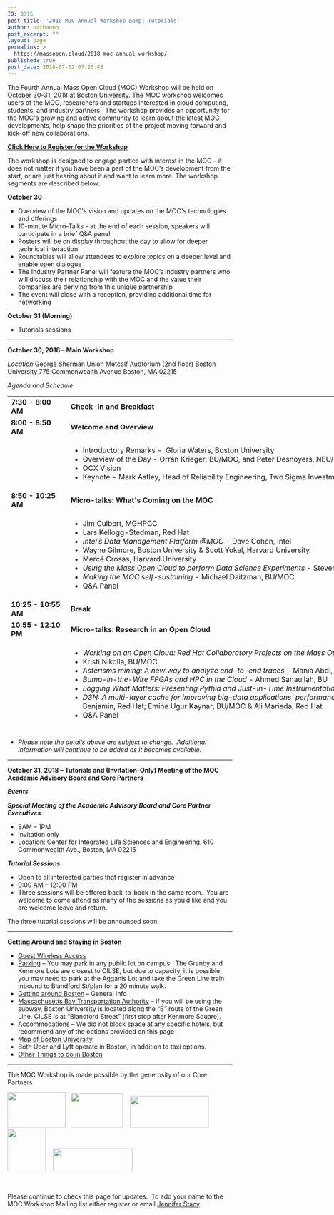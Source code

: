 ```yaml
---
ID: 3315
post_title: '2018 MOC Annual Workshop &amp; Tutorials'
author: nathanmo
post_excerpt: ""
layout: page
permalink: >
  https://massopen.cloud/2018-moc-annual-workshop/
published: true
post_date: 2018-07-12 07:26:48
---
```

<p class="entry-header">The Fourth Annual Mass Open Cloud (MOC) Workshop will be held on October 30-31, 2018 at Boston University. The MOC workshop welcomes users of the MOC, researchers and startups interested in cloud computing, students, and industry partners.  The workshop provides an opportunity for the MOC's growing and active community to learn about the latest MOC developments, help shape the priorities of the project moving forward and kick-off new collaborations.</p>
<span style="color: #0000ff"><strong><a href="https://goo.gl/forms/Odoo53AIpieStTBx2">Click Here to Register for the Workshop</a></strong></span>

<span style="font-weight: 400">The workshop is designed to engage parties with interest in the MOC – it does not matter if you have been a part of the MOC’s development from the start, or are just hearing about it and want to learn more. The workshop segments are described below:</span>

<b>October 30</b>
<ul>
 	<li style="font-weight: 400"><span style="font-weight: 400">Overview of the MOC's vision and updates on the MOC's technologies and offerings</span></li>
 	<li style="font-weight: 400"><span style="font-weight: 400">10-minute Micro-Talks - at the end of each session, speakers will participate in a brief Q&amp;A panel </span></li>
 	<li style="font-weight: 400"><span style="font-weight: 400">Posters will be on display throughout the day to allow for deeper technical interaction</span></li>
 	<li style="font-weight: 400"><span style="font-weight: 400">Roundtables will allow attendees to explore topics on a deeper level and enable open dialogue</span></li>
 	<li style="font-weight: 400"><span style="font-weight: 400">The Industry Partner Panel will feature the MOC’s industry partners who will discuss their relationship with the MOC and the value their companies are deriving from this unique partnership</span></li>
 	<li style="font-weight: 400"><span style="font-weight: 400">The event will close with a reception, providing additional time for networking</span></li>
</ul>
<b>October 31 (Morning)</b>
<ul>
 	<li style="font-weight: 400"><span style="font-weight: 400">Tutorials sessions </span></li>
</ul>

<hr />

<strong>October 30, 2018 – Main Workshop</strong>

<em>Location</em>
George Sherman Union
Metcalf Audtorium (2nd floor)
Boston University
775 Commonwealth Avenue
Boston, MA 02215

<em>Agenda and Schedule </em>
<table style="width: 1184px;height: 751px">
<tbody>
<tr style="height: 18px">
<td style="width: 118.667px;height: 18px"><strong>7:30 - 8:00 AM</strong></td>
<td style="width: 1050.22px;height: 18px"><strong>Check-in and Breakfast </strong></td>
</tr>
<tr style="height: 18px">
<td style="width: 118.667px;height: 18px"><strong>8:00 - 8:50 AM</strong><strong>
</strong></td>
<td style="width: 1050.22px;height: 18px"><strong>Welcome and Overview</strong></td>
</tr>
<tr style="height: 72px">
<td style="width: 118.667px;height: 72px"><strong> </strong></td>
<td style="width: 1050.22px;height: 72px">
<ul>
 	<li>Introductory Remarks -  Gloria Waters, Boston University</li>
 	<li>Overview of the Day - Orran Krieger, BU/MOC, and Peter Desnoyers, NEU/MOC</li>
 	<li>OCX Vision</li>
 	<li>Keynote - Mark Astley, Head of Reliability Engineering, Two Sigma Investments</li>
</ul>
</td>
</tr>
<tr style="height: 18px">
<td style="width: 118.667px;height: 18px"><strong>8:50 - 10:25 AM</strong></td>
<td style="width: 1050.22px;height: 18px"><b>Micro-talks: What's Coming on the MOC</b></td>
</tr>
<tr style="height: 173px">
<td style="width: 118.667px;height: 173px"><strong> </strong></td>
<td style="width: 1050.22px;height: 173px">
<ul>
 	<li>Jim Culbert, MGHPCC</li>
 	<li>Lars Kellogg-Stedman, Red Hat</li>
 	<li><em>Intel’s Data Management Platform @MOC</em> - Dave Cohen, Intel</li>
 	<li>Wayne Gilmore, Boston University &amp; Scott Yokel, Harvard University</li>
 	<li>Mercé Crosas, Harvard University</li>
 	<li><em>Using the Mass Open Cloud to perform Data Science Experiments</em> - Steven Huels, Red Hat</li>
 	<li><em>Making the MOC self-sustaining</em> - Michael Daitzman, BU/MOC</li>
 	<li>Q&amp;A Panel</li>
</ul>
</td>
</tr>
<tr style="height: 18px">
<td style="width: 118.667px;height: 18px"><strong>10:25 - 10:55 AM</strong></td>
<td style="width: 1050.22px;height: 18px"><b>Break</b></td>
</tr>
<tr style="height: 18px">
<td style="width: 118.667px;height: 18px"><strong>10:55 - 12:10 PM</strong></td>
<td style="width: 1050.22px;height: 18px"><b>Micro-talks: Research in an Open Cloud</b></td>
</tr>
<tr style="height: 173px">
<td style="width: 118.667px;height: 173px"><strong> </strong></td>
<td style="width: 1050.22px;height: 173px">
<ul>
 	<li><em>Working on an Open Cloud: Red Hat Collaboratory Projects on the Mass Open Cloud</em> - Hugh Brock, Red Hat</li>
 	<li>Kristi Nikolla, BU/MOC</li>
 	<li><em>Asterisms mining: A new way to analyze end-to-end traces</em> - Mania Abdi, NEU/MOC &amp; Golsana Ghaemi, BU/MOC</li>
 	<li><em>Bump-in-the-Wire FPGAs and HPC in the Cloud -</em> Ahmed Sanaullah, BU</li>
 	<li><em>Logging What Matters: Presenting Pythia and Just-in-Time Instrumentation</em> - Emre Ates, BU &amp; Lily Sturmann, BU/Red Hat</li>
 	<li><em>D3N: A multi-layer cache for improving big-data applications’ performance in data centers with imbalanced networks - </em>Matt Benjamin, Red Hat; Emine Ugur Kaynar, BU/MOC &amp; Ali Marieda, Red Hat</li>
 	<li>Q&amp;A Panel</li>
</ul>
</td>
</tr>
<tr style="height: 18px">
<td style="width: 118.667px;height: 18px"><strong>12:10 - 1:30 PM</strong></td>
<td style="width: 1050.22px;height: 18px"><strong>Lunch &amp; Networking</strong></td>
</tr>
<tr style="height: 18px">
<td style="width: 118.667px;height: 18px"><strong>1:30 - 2:45 PM</strong></td>
<td style="width: 1050.22px;height: 18px"><strong>Micro-talks: Elastic Hardware and Security</strong></td>
</tr>
<tr style="height: 18px">
<td style="width: 118.667px;height: 18px"><strong> </strong></td>
<td style="width: 1050.22px;height: 18px">
<ul>
 	<li><em>Creating isolation in the Cloud</em> - Kerry Long, IARPA</li>
 	<li><em>Malleable Metal: Integrating San-booting with Foreman</em> - Ian Ballou, BU/MOC</li>
 	<li>Agentless bare metal introspection - Apoorve Mohan, NEU/MOC</li>
 	<li><em>Bolted: A Secure Cloud with Minimal Provider Trust</em> - Amin Mosayyebzadeh, BU/MOC</li>
 	<li>Rushi Patel, BU</li>
 	<li>David Starobinski, BU &amp; Sahil Tikale, BU/MOC</li>
 	<li>Q&amp;A Panel</li>
</ul>
</td>
</tr>
<tr style="height: 18px">
<td style="width: 118.667px;height: 18px"><strong>2:45 - 3:50 PM</strong></td>
<td style="width: 1050.22px;height: 18px"><strong>Micro-talks: Research on an Open Cloud</strong></td>
</tr>
<tr style="height: 135px">
<td style="width: 118.667px;height: 135px"><strong> </strong></td>
<td style="width: 1050.22px;height: 135px">
<ul>
 	<li><em>Medical Image Processing on the MOC</em> - Dan McPherson, Red Hat &amp; Rudolph Pienaar, Boston Children's Hospital</li>
 	<li><em>Secure Multi-Party Computation in the Cloud</em> - Ben Getchell, BU</li>
 	<li><em>FaaS: Think Outside the Container</em> - Tommy Unger, BU</li>
 	<li><em>A demonstration of adapting HW to SW needs for network workloads</em> - Han Dong, BU</li>
 	<li>A Unikernel based on Linux - Ali Raza, BU &amp; Parul Sohal, BU</li>
 	<li>Q&amp;A Panel</li>
</ul>
</td>
</tr>
<tr style="height: 18px">
<td style="width: 118.667px;height: 18px"><strong>3:50 - 4:20 PM</strong></td>
<td style="width: 1050.22px;height: 18px"><strong>Break</strong></td>
</tr>
<tr style="height: 18px">
<td style="width: 118.667px;height: 18px"><strong>4:20 - 5:20 PM</strong></td>
<td style="width: 1050.22px;height: 18px"><strong>Roundtables</strong></td>
</tr>
<tr>
<td style="width: 118.667px"><strong> </strong></td>
<td style="width: 1050.22px">
<ul>
 	<li>Roundtables TBA</li>
</ul>
</td>
</tr>
<tr>
<td style="width: 118.667px"><strong>5:20 - 5:40 PM</strong></td>
<td style="width: 1050.22px"><strong>Roundtable Report Outs</strong></td>
</tr>
<tr>
<td style="width: 118.667px"><strong>5:40 - 5:50 PM</strong></td>
<td style="width: 1050.22px"><strong>Closing Remarks</strong></td>
</tr>
<tr>
<td style="width: 118.667px"><strong>5:50 - 6:50 PM</strong></td>
<td style="width: 1050.22px"><strong>Reception</strong></td>
</tr>
</tbody>
</table>
<ul>
 	<li><em>Please note the details above are subject to change.  Additional information will continue to be added as it becomes available.</em></li>
</ul>

<hr />

<strong>October 31, 2018 – Tutorials and (Invitation-Only) Meeting of the MOC Academic Advisory Board and Core Partners</strong>

<strong><em>Events</em></strong>

<strong><em>Special Meeting of the Academic Advisory Board and Core Partner Executives</em></strong>
<ul>
 	<li>8AM – 1PM</li>
 	<li>Invitation only</li>
 	<li>Location: Center for Integrated Life Sciences and Engineering, 610 Commonwealth Ave., Boston, MA 02215</li>
</ul>
<strong><em>Tutorial Sessions</em> </strong>
<ul>
 	<li>Open to all interested parties that register in advance</li>
 	<li>9:00 AM – 12:00 PM</li>
 	<li>Three sessions will be offered back-to-back in the same room.  You are welcome to come attend as many of the sessions as you’d like and you are welcome leave and return.</li>
</ul>
The three tutorial sessions will be announced soon.

<hr />

<strong>Getting Around and Staying in Boston
</strong>
<ul>
 	<li><a href="https://www.bu.edu/tech/services/support/networks/wireless/guest/">Guest Wireless Access</a></li>
 	<li><a href="https://www.bu.edu/parking/lots-locations/family-guests-and-visitor-parking/">Parking</a> – You may park in any public lot on campus.  The Granby and Kenmore Lots are closest to CILSE, but due to capacity, it is possible you may need to park at the Agganis Lot and take the Green Line train inbound to Blandford St/plan for a 20 minute walk.</li>
 	<li><a href="http://www.bu.edu/admissions/student-life/city-of-boston/transportation/">Getting around Boston</a> – General info</li>
 	<li><a href="http://www.mbta.com/">Massachusetts Bay Transportation Authority</a> – If you will be using the subway, Boston University is located along the “B” route of the Green Line. CILSE is at “Blandford Street” (first stop after Kenmore Square).</li>
 	<li><a href="http://www.bu.edu/alumni/benefits-resources/travel/#hotels">Accommodations</a> – We did not block space at any specific hotels, but recommend any of the options provided on this page</li>
 	<li><a href="http://www.bu.edu/maps/">Map of Boston University</a></li>
 	<li>Both Uber and Lyft operate in Boston, in addition to taxi options.</li>
 	<li><a href="http://www.bu.edu/admissions/student-life/city-of-boston/">Other Things to do in Boston</a></li>
</ul>

<hr />

The MOC Workshop is made possible by the generosity of our Core Partners

<img class="alignnone wp-image-781" src="https://massopen.cloud/wp-content/uploads/2016/03/cisco-logo-3-300x182.jpg" alt="" width="130" height="79" />   <img class="alignnone wp-image-780" src="https://massopen.cloud/wp-content/uploads/2016/03/293px-Intel-logo.svg.png" alt="" width="117" height="77" />    <img class="alignnone wp-image-3204" src="https://massopen.cloud/wp-content/uploads/2016/03/na_logo_hrz_2c_rgb_lrg1-300x120.jpg" alt="" width="176" height="71" />   <img class="alignnone wp-image-787" src="https://massopen.cloud/wp-content/uploads/2016/03/redhat-logo-273x300.jpg" alt="" width="86" height="95" />    <img class="alignnone wp-image-785" src="https://massopen.cloud/wp-content/uploads/2016/03/TwoSigma-636x183-300x86.png" alt="" width="178" height="51" />

&nbsp;

Please continue to check this page for updates.  To add your name to the MOC Workshop Mailing list either register or email <a href="jstacy@bu.edu">Jennifer Stacy</a>.